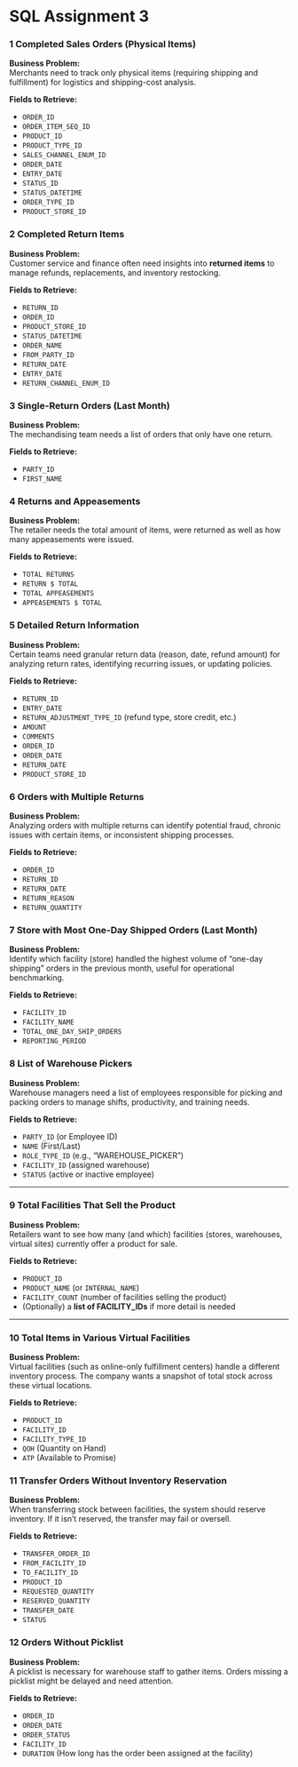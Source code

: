 # SQL Assignment 3

### 1 Completed Sales Orders (Physical Items)

**Business Problem:**  
Merchants need to track only physical items (requiring shipping and fulfillment) for logistics and shipping-cost analysis.

**Fields to Retrieve:**  
- `ORDER_ID`  
- `ORDER_ITEM_SEQ_ID`  
- `PRODUCT_ID`  
- `PRODUCT_TYPE_ID`  
- `SALES_CHANNEL_ENUM_ID`  
- `ORDER_DATE`  
- `ENTRY_DATE`  
- `STATUS_ID`  
- `STATUS_DATETIME`  
- `ORDER_TYPE_ID`  
- `PRODUCT_STORE_ID`  

### 2 Completed Return Items

**Business Problem:**  
Customer service and finance often need insights into **returned items** to manage refunds, replacements, and inventory restocking.

**Fields to Retrieve:**  
- `RETURN_ID`  
- `ORDER_ID`  
- `PRODUCT_STORE_ID`  
- `STATUS_DATETIME`  
- `ORDER_NAME`  
- `FROM_PARTY_ID`
- `RETURN_DATE`  
- `ENTRY_DATE`  
- `RETURN_CHANNEL_ENUM_ID`

### 3 Single-Return Orders (Last Month)

**Business Problem:**  
The mechandising team needs a list of orders that only have one return.

**Fields to Retrieve:**  
- `PARTY_ID`  
- `FIRST_NAME`

### 4 Returns and Appeasements 

**Business Problem:**  
The retailer needs the total amount of items, were returned as well as how many appeasements were issued.

**Fields to Retrieve:**  
- `TOTAL RETURNS`
- `RETURN $ TOTAL`
- `TOTAL APPEASEMENTS`
- `APPEASEMENTS $ TOTAL`

### 5 Detailed Return Information

**Business Problem:**  
Certain teams need granular return data (reason, date, refund amount) for analyzing return rates, identifying recurring issues, or updating policies.

**Fields to Retrieve:**  
- `RETURN_ID`  
- `ENTRY_DATE`  
- `RETURN_ADJUSTMENT_TYPE_ID` (refund type, store credit, etc.)  
- `AMOUNT`  
- `COMMENTS`  
- `ORDER_ID`  
- `ORDER_DATE`  
- `RETURN_DATE`  
- `PRODUCT_STORE_ID`

### 6 Orders with Multiple Returns

**Business Problem:**  
Analyzing orders with multiple returns can identify potential fraud, chronic issues with certain items, or inconsistent shipping processes.

**Fields to Retrieve:**  
- `ORDER_ID`  
- `RETURN_ID`  
- `RETURN_DATE`  
- `RETURN_REASON`  
- `RETURN_QUANTITY`


### 7 Store with Most One-Day Shipped Orders (Last Month)

**Business Problem:**  
Identify which facility (store) handled the highest volume of “one-day shipping” orders in the previous month, useful for operational benchmarking.

**Fields to Retrieve:**  
- `FACILITY_ID`
- `FACILITY_NAME`  
- `TOTAL_ONE_DAY_SHIP_ORDERS`  
- `REPORTING_PERIOD`


### 8 List of Warehouse Pickers

**Business Problem:**  
Warehouse managers need a list of employees responsible for picking and packing orders to manage shifts, productivity, and training needs.

**Fields to Retrieve:**  
- `PARTY_ID` (or Employee ID)  
- `NAME` (First/Last)  
- `ROLE_TYPE_ID` (e.g., “WAREHOUSE_PICKER”)  
- `FACILITY_ID` (assigned warehouse)  
- `STATUS` (active or inactive employee)

---

### 9 Total Facilities That Sell the Product

**Business Problem:**  
Retailers want to see how many (and which) facilities (stores, warehouses, virtual sites) currently offer a product for sale.

**Fields to Retrieve:**  
- `PRODUCT_ID`  
- `PRODUCT_NAME` (or `INTERNAL_NAME`)  
- `FACILITY_COUNT` (number of facilities selling the product)  
- (Optionally) a **list of FACILITY_IDs** if more detail is needed

---

### 10 Total Items in Various Virtual Facilities

**Business Problem:**  
Virtual facilities (such as online-only fulfillment centers) handle a different inventory process. The company wants a snapshot of total stock across these virtual locations.

**Fields to Retrieve:**  
- `PRODUCT_ID`  
- `FACILITY_ID`
- `FACILITY_TYPE_ID`
- `QOH` (Quantity on Hand)  
- `ATP` (Available to Promise)

### 11 Transfer Orders Without Inventory Reservation

**Business Problem:**  
When transferring stock between facilities, the system should reserve inventory. If it isn’t reserved, the transfer may fail or oversell.

**Fields to Retrieve:**  
- `TRANSFER_ORDER_ID`  
- `FROM_FACILITY_ID`  
- `TO_FACILITY_ID`  
- `PRODUCT_ID`  
- `REQUESTED_QUANTITY`  
- `RESERVED_QUANTITY`  
- `TRANSFER_DATE`  
- `STATUS`

### 12 Orders Without Picklist

**Business Problem:**  
A picklist is necessary for warehouse staff to gather items. Orders missing a picklist might be delayed and need attention.

**Fields to Retrieve:**  
- `ORDER_ID`  
- `ORDER_DATE`  
- `ORDER_STATUS`  
- `FACILITY_ID`
- `DURATION` (How long has the order been assigned at the facility)